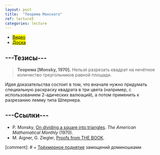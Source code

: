 ```yaml
---
layout: post
title:  "Теорема Монского"
ref: lecture5
categories: lecture
---
```


+ [<mark>Видео</mark>](https://drive.google.com/file/d/1BHFg0wVcrvhfG-T1Cuxe9Bmlxb0L7bJ1/view?usp=sharing)
+ [<mark>Доска</mark>]({{site.baseurl}}/whiteboard/lec5.pdf)


## ---Тезисы---

> **Теорема [Monsky, 1970].** 
Нельзя разрезать квадрат на нечётное количество треугольников равной площади.

Идея доказательства состоит в том, что вначале нужно придумать специальную раскраску квадрата в три цвета (например, с использованием 2-адических валюаций), а потом применить к разрезанию лемму типа Шпернера.

## ---Cсылки---
+ P. Monsky, [On dividing a square into triangles](https://www.jstor.org/stable/pdf/2317329.pdf). _The American Mathematical Monthly_ (1970). 
+ M. Aigner, G. Ziegler, [Proofs from THE BOOK](https://proofsfromthebook.github.io).

[comment]: # + [Трёхмерное поднятие](https://math.mit.edu/~borodin/aztec.html) замощений доминошками